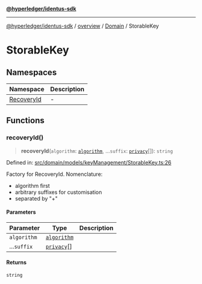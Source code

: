 [**@hyperledger/identus-sdk**](../../../../../README.md)

***

[@hyperledger/identus-sdk](../../../../../README.md) / [overview](../../../../README.md) / [Domain](../../README.md) / StorableKey

# StorableKey

## Namespaces

| Namespace | Description |
| ------ | ------ |
| [RecoveryId](namespaces/RecoveryId.md) | - |

## Functions

### recoveryId()

> **recoveryId**(`algorithm`: [`algorithm`](namespaces/RecoveryId.md#algorithm), ...`suffix`: [`privacy`](namespaces/RecoveryId.md#privacy)[]): `string`

Defined in: [src/domain/models/keyManagement/StorableKey.ts:26](https://github.com/hyperledger-identus/sdk-ts/blob/4243600f6763168a55268042deaef84553d9c943/src/domain/models/keyManagement/StorableKey.ts#L26)

Factory for RecoveryId.
Nomenclature:
  - algorithm first
  - arbitrary suffixes for customisation
  - separated by "+"

#### Parameters

| Parameter | Type | Description |
| ------ | ------ | ------ |
| `algorithm` | [`algorithm`](namespaces/RecoveryId.md#algorithm) |  |
| ...`suffix` | [`privacy`](namespaces/RecoveryId.md#privacy)[] |  |

#### Returns

`string`
